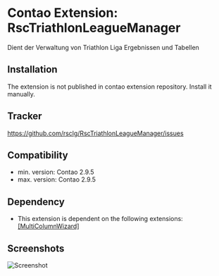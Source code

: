 Contao Extension: RscTriathlonLeagueManager
===========================================

Dient der Verwaltung von Triathlon Liga Ergebnissen und Tabellen


Installation
------------

The extension is not published in contao extension repository.
Install it manually.


Tracker
-------

https://github.com/rsclg/RscTriathlonLeagueManager/issues


Compatibility
-------------

- min. version: Contao 2.9.5
- max. version: Contao 2.9.5


Dependency
----------

- This extension is dependent on the following extensions: [[MultiColumnWizard]](http://contao.org/de/extension-list/view/MultiColumnWizard.de.html)


Screenshots
-----------

![Screenshot](https://raw.github.com/rsclg/RscTriathlonLeagueManager/master/screenshot.jpg)
